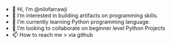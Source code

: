 - 👋 Hi, I’m @nilofarrawji
- 👀 I’m interested in building artifacts on programming skills.
- 🌱 I’m currently learning Python programming language.
- 💞️ I’m looking to collaborate on beginner level Python Projects
- 📫 How to reach me > via github 

<!---
nilofarrawji/nilofarrawji is a ✨ special ✨ repository because its `README.md` (this file) appears on your GitHub profile.
You can click the Preview link to take a look at your changes.
--->
